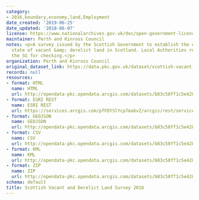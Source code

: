```yaml
---
category:
- 2016,boundary,economy,land,Employment
date_created: '2019-06-25'
date_updated: '2018-06-07'
license: https://www.nationalarchives.gov.uk/doc/open-government-licence/version/3/
maintainer: Perth and Kinross Council
notes: <p>A survey issued by the Scottish Government to establish the extent &amp;
  state of vacant &amp; derelict land in Scotland. Local Authorities return data to
  the SG for checking.</p>
organization: Perth and Kinross Council
original_dataset_link: https://data.pkc.gov.uk/dataset/scottish-vacant-and-derelict-land-survey-2016
records: null
resources:
- format: HTML
  name: HTML
  url: http://opendata-pkc.opendata.arcgis.com/datasets/b83c58ff1c5e4286990e8643212c146b_1
- format: ESRI REST
  name: ESRI REST
  url: https://services.arcgis.com/pfFDYSlYcp7mabvZ/arcgis/rest/services/Scottish_Vacant_and_Derelict_Land_2016/FeatureServer/1
- format: GEOJSON
  name: GEOJSON
  url: http://opendata-pkc.opendata.arcgis.com/datasets/b83c58ff1c5e4286990e8643212c146b_1.geojson
- format: CSV
  name: CSV
  url: http://opendata-pkc.opendata.arcgis.com/datasets/b83c58ff1c5e4286990e8643212c146b_1.csv
- format: KML
  name: KML
  url: http://opendata-pkc.opendata.arcgis.com/datasets/b83c58ff1c5e4286990e8643212c146b_1.kml
- format: ZIP
  name: ZIP
  url: http://opendata-pkc.opendata.arcgis.com/datasets/b83c58ff1c5e4286990e8643212c146b_1.zip
schema: default
title: Scottish Vacant and Derelict Land Survey 2016
---
```

